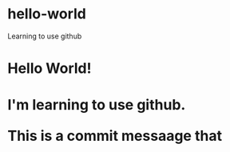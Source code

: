 # hello-world
Learning to use github
<h1>Hello World!<h1>
<p>I'm learning to use github.</p>

This is a commit messaage that
